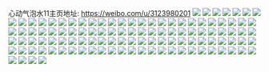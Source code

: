 心动气泡水11主页地址: https://weibo.com/u/3123980201 
![](https://wx4.sinaimg.cn/mw2000/ba3427a9ly1h885mfkz7rj20u01404ai.jpg) 
![](https://wx4.sinaimg.cn/mw2000/ba3427a9ly1h85zi8z2o5j22c0340npi.jpg) 
![](https://wx4.sinaimg.cn/mw2000/ba3427a9ly1h85zibpqzwj22c0340x6r.jpg) 
![](https://wx4.sinaimg.cn/mw2000/ba3427a9ly1h85zi1e386j21xp2kxe84.jpg) 
![](https://wx4.sinaimg.cn/mw2000/ba3427a9ly1h7xqqa4lvqj20u0140145.jpg) 
![](https://wx4.sinaimg.cn/mw2000/ba3427a9ly1h7xj2ap22pj20u0140dov.jpg) 
![](https://wx4.sinaimg.cn/mw2000/ba3427a9ly1h7xj2bclbwj20u0140tpz.jpg) 
![](https://wx4.sinaimg.cn/mw2000/ba3427a9ly1h7xj2c9hloj20u0140ncx.jpg) 
![](https://wx4.sinaimg.cn/mw2000/ba3427a9ly1h7xj2a57ikj20u015dgxw.jpg) 
![](https://wx4.sinaimg.cn/mw2000/ba3427a9ly1h74v2yzr1nj20u0140wn0.jpg) 
![](https://wx4.sinaimg.cn/mw2000/ba3427a9ly1h6gvjfuwelj20u0140ac9.jpg) 
![](https://wx4.sinaimg.cn/mw2000/ba3427a9ly1h69t8648wjj20u0140dhs.jpg) 
![](https://wx4.sinaimg.cn/mw2000/ba3427a9ly1h69t85kcrmj20u0140459.jpg) 
![](https://wx4.sinaimg.cn/mw2000/ba3427a9ly1h5yz9inbzvj20u0140juz.jpg) 
![](https://wx4.sinaimg.cn/mw2000/ba3427a9ly1h5yz9jvjgyj20u00x4tfx.jpg) 
![](https://wx4.sinaimg.cn/mw2000/ba3427a9ly1h5yz9kvdtsj20u00wrtax.jpg) 
![](https://wx4.sinaimg.cn/mw2000/ba3427a9ly1h5yxwi0i7ej20u0140gqo.jpg) 
![](https://wx4.sinaimg.cn/mw2000/ba3427a9ly1h5yxwgs2yqj20u012jq82.jpg) 
![](https://wx4.sinaimg.cn/mw2000/ba3427a9ly1h5yxwinj5bj20u0140k1s.jpg) 
![](https://wx4.sinaimg.cn/mw2000/ba3427a9ly1h4gy7cupcqj20u014pqjs.jpg) 
![](https://wx4.sinaimg.cn/mw2000/ba3427a9ly1h4gy7c0tthj20u014indt.jpg) 
![](https://wx4.sinaimg.cn/mw2000/ba3427a9ly1h3v4ryca60j20u0140aox.jpg) 
![](https://wx4.sinaimg.cn/mw2000/ba3427a9ly1h3v4rytc50j20u0140k2h.jpg) 
![](https://wx4.sinaimg.cn/mw2000/ba3427a9ly1h3rfhbkgmqj20u00u0dl0.jpg) 
![](https://wx4.sinaimg.cn/mw2000/ba3427a9ly1h3rfhchjcbj20u0142wor.jpg) 
![](https://wx4.sinaimg.cn/mw2000/ba3427a9gy1h3ijlnjarfj20u0140afo.jpg) 
![](https://wx4.sinaimg.cn/mw2000/ba3427a9ly1h3eoppdukpj20u0140q8v.jpg) 
![](https://wx4.sinaimg.cn/mw2000/ba3427a9ly1h3dvgibep3j21400u0qcs.jpg) 
![](https://wx4.sinaimg.cn/mw2000/ba3427a9ly1h3bbwyc0tjj20u0140ti7.jpg) 
![](https://wx4.sinaimg.cn/mw2000/ba3427a9ly1h37w79jeusj226t2y34qr.jpg) 
![](https://wx4.sinaimg.cn/mw2000/ba3427a9ly1h37w7az4y3j22c03407wj.jpg) 
![](https://wx4.sinaimg.cn/mw2000/ba3427a9ly1h37w7cafclj22ak3571kz.jpg) 
![](https://wx4.sinaimg.cn/mw2000/ba3427a9ly1h2ynwk5f9rj20u01407ce.jpg) 
![](https://wx4.sinaimg.cn/mw2000/ba3427a9ly1h2ynwlozbij20u0141tfd.jpg) 
![](https://wx4.sinaimg.cn/mw2000/ba3427a9ly1h2ynvg78b9j20u0140nbp.jpg) 
![](https://wx4.sinaimg.cn/mw2000/ba3427a9ly1h2ynvglrt7j20u0140tjd.jpg) 
![](https://wx4.sinaimg.cn/mw2000/ba3427a9ly1h2ynvh2q12j20u0153tlk.jpg) 
![](https://wx4.sinaimg.cn/mw2000/ba3427a9ly1h2ynuz601jj20u01510zg.jpg) 
![](https://wx4.sinaimg.cn/mw2000/ba3427a9ly1h2ynuzh5xfj20u01537ar.jpg) 
![](https://wx4.sinaimg.cn/mw2000/ba3427a9ly1h2ynu31mpcj20u0140do1.jpg) 
![](https://wx4.sinaimg.cn/mw2000/ba3427a9ly1h2ynu3tpa1j20u014c7ge.jpg) 
![](https://wx4.sinaimg.cn/mw2000/ba3427a9ly1h2ynu4882sj20u0140dsh.jpg) 
![](https://wx4.sinaimg.cn/mw2000/ba3427a9ly1h2ynu4j40cj20u0140k3p.jpg) 
![](https://wx4.sinaimg.cn/mw2000/ba3427a9ly1h1cuntstu2j20u0141k0z.jpg) 
![](https://wx4.sinaimg.cn/mw2000/ba3427a9ly1h1cunswnlxj20u013yk0c.jpg) 
![](https://wx4.sinaimg.cn/mw2000/ba3427a9ly1gzvi3ymmiwj22c02qahdu.jpg) 
![](https://wx4.sinaimg.cn/mw2000/ba3427a9gy1gzjx69pkzrj20u01407gv.jpg) 
![](https://wx4.sinaimg.cn/mw2000/ba3427a9gy1gzgxbq21juj22c0340kjn.jpg) 
![](https://wx4.sinaimg.cn/mw2000/ba3427a9ly1gzb2f9sr5rj20u015pwmj.jpg) 
![](https://wx4.sinaimg.cn/mw2000/ba3427a9ly1gzb2fa3k7sj20u014010i.jpg) 
![](https://wx4.sinaimg.cn/mw2000/ba3427a9ly1gzaznqeg6lj20u010on3j.jpg) 
![](https://wx4.sinaimg.cn/mw2000/ba3427a9ly1gz43d24nx9j20u0141dnc.jpg) 
![](https://wx4.sinaimg.cn/mw2000/ba3427a9ly1gz40gkwq00j20u01hc4e8.jpg) 
![](https://wx4.sinaimg.cn/mw2000/ba3427a9ly1gy7lx8pnhvj20u0140n6m.jpg) 
![](https://wx4.sinaimg.cn/mw2000/ba3427a9ly1gxccfuenslj20u0140qi7.jpg) 
![](https://wx4.sinaimg.cn/mw2000/ba3427a9ly1gxccfw3r8pj20u0140k2b.jpg) 
![](https://wx4.sinaimg.cn/mw2000/ba3427a9ly1gx36n94fxaj20u014010x.jpg) 
![](https://wx4.sinaimg.cn/mw2000/ba3427a9ly1gx36n8qc7gj20u0140wo2.jpg) 
![](https://wx4.sinaimg.cn/mw2000/003ppTXrly1gv2611he8xj60u01404cy02.jpg) 
![](https://wx4.sinaimg.cn/mw2000/003ppTXrly1gv260zzya2j60u0140nc802.jpg) 
![](https://wx4.sinaimg.cn/mw2000/003ppTXrly1gv26134pc5j60u01401b102.jpg) 
![](https://wx4.sinaimg.cn/mw2000/003ppTXrly1gv2614fmrdj60u0140anz02.jpg) 
![](https://wx4.sinaimg.cn/mw2000/003ppTXrly1gutwrzyk3uj60u0140dr002.jpg) 
![](https://wx4.sinaimg.cn/mw2000/003ppTXrly1gutwrjqshaj60u0140wot02.jpg) 
![](https://wx4.sinaimg.cn/mw2000/003ppTXrly1gutwrko0poj60u0140k5s02.jpg) 
![](https://wx4.sinaimg.cn/mw2000/003ppTXrly1guge0ayeigj60u0140teu02.jpg) 
![](https://wx4.sinaimg.cn/mw2000/003ppTXrly1gu8jmr8n5qj60u013yakv02.jpg) 
![](https://wx4.sinaimg.cn/mw2000/003ppTXrly1gu4j9t6hduj60u0140k2g02.jpg) 
![](https://wx4.sinaimg.cn/mw2000/003ppTXrly1gu4j9volcxj60u01407e702.jpg) 
![](https://wx4.sinaimg.cn/mw2000/003ppTXrly1gu4j9wbeflj60u0140wqi02.jpg) 
![](https://wx4.sinaimg.cn/mw2000/003ppTXrly1gu4j9x0rx0j60u0140thh02.jpg) 
![](https://wx4.sinaimg.cn/mw2000/003ppTXrly1gu4j9xjohqj60u014046v02.jpg) 
![](https://wx4.sinaimg.cn/mw2000/003ppTXrly1gu4j9xzwnxj60u0140tg702.jpg) 
![](https://wx4.sinaimg.cn/mw2000/003ppTXrly1gu1107izftj60u014015f02.jpg) 
![](https://wx4.sinaimg.cn/mw2000/003ppTXrly1gu11099djxj60u0140gza02.jpg) 
![](https://wx4.sinaimg.cn/mw2000/003ppTXrly1gu1109y441j60u014014w02.jpg) 
![](https://wx4.sinaimg.cn/mw2000/003ppTXrly1gu110apngyj60u0140gzd02.jpg) 
![](https://wx4.sinaimg.cn/mw2000/003ppTXrly1gu07wm91ltj60u0140dqh02.jpg) 
![](https://wx4.sinaimg.cn/mw2000/003ppTXrly1gu07wlp1w0j60u014012o02.jpg) 
![](https://wx4.sinaimg.cn/mw2000/003ppTXrly1gu07wn77lqj60u0140tif02.jpg) 
![](https://wx4.sinaimg.cn/mw2000/003ppTXrly1gu07wo322tj60u014049102.jpg) 
![](https://wx4.sinaimg.cn/mw2000/003ppTXrly1gtnmcl1xs3j60u0140dr202.jpg) 
![](https://wx4.sinaimg.cn/mw2000/003ppTXrly1gtnmclmwo2j60u0140k1s02.jpg) 
![](https://wx4.sinaimg.cn/mw2000/003ppTXrly1gtnmd2d5djj60u013p7c202.jpg) 
![](https://wx4.sinaimg.cn/mw2000/003ppTXrly1gtfg2gkamuj60u0140n4f02.jpg) 
![](https://wx4.sinaimg.cn/mw2000/003ppTXrly1gtfg2gyrs8j60u014047d02.jpg) 
![](https://wx4.sinaimg.cn/mw2000/003ppTXrly1gtfg2hp9yaj60u0140wly02.jpg) 
![](https://wx4.sinaimg.cn/mw2000/003ppTXrly1gtfg2i2jrkj60u0140ahc02.jpg) 
![](https://wx4.sinaimg.cn/mw2000/003ppTXrly1gtfe4caq7gj60u0140wn502.jpg) 
![](https://wx4.sinaimg.cn/mw2000/003ppTXrly1gtfe4cn7j8j60u014048702.jpg) 
![](https://wx4.sinaimg.cn/mw2000/ba3427a9ly1gt2cfgdsmuj219o1ownl0.jpg) 
![](https://wx4.sinaimg.cn/mw2000/ba3427a9ly1gt2cfgszw2j214p1i9tpq.jpg) 
![](https://wx4.sinaimg.cn/mw2000/ba3427a9ly1gsrza7x0shj20u0140tfy.jpg) 
![](https://wx4.sinaimg.cn/mw2000/ba3427a9ly1gsrza7ch9mj20u0140aig.jpg) 
![](https://wx4.sinaimg.cn/mw2000/ba3427a9ly1gsrza8kofnj20u0140qa0.jpg) 
![](https://wx4.sinaimg.cn/mw2000/ba3427a9ly1gsrza9ssvwj20u0140jxv.jpg) 
![](https://wx4.sinaimg.cn/mw2000/ba3427a9ly1gsrzabghbzj20u0140dng.jpg) 
![](https://wx4.sinaimg.cn/mw2000/ba3427a9ly1gsrzac7639j20u014046a.jpg) 
![](https://wx4.sinaimg.cn/mw2000/ba3427a9ly1gsoadld5pmj20u0148qb1.jpg) 
![](https://wx4.sinaimg.cn/mw2000/ba3427a9ly1gsgqyvlwlxj20u0140gwc.jpg) 
![](https://wx4.sinaimg.cn/mw2000/ba3427a9ly1gs9tpyhyf5j20u0140dpu.jpg) 
![](https://wx4.sinaimg.cn/mw2000/ba3427a9ly1gs6hhjl16hj20u01404ag.jpg) 
![](https://wx4.sinaimg.cn/mw2000/ba3427a9ly1groy097mxfj20u00u0q9s.jpg) 
![](https://wx4.sinaimg.cn/mw2000/ba3427a9ly1gr7hnitqpnj20u0140qdd.jpg) 
![](https://wx4.sinaimg.cn/mw2000/ba3427a9ly1gr7hnln30oj20u0140dsr.jpg) 
![](https://wx4.sinaimg.cn/mw2000/ba3427a9ly1gr7hnnmwgdj20u0140gvs.jpg) 
![](https://wx4.sinaimg.cn/mw2000/ba3427a9ly1gqzl6mmrbgj20u014013y.jpg) 
![](https://wx4.sinaimg.cn/mw2000/ba3427a9ly1gqzl6na14vj20u0140k1j.jpg) 
![](https://wx4.sinaimg.cn/mw2000/ba3427a9ly1gqzl6o55svj20u0140n76.jpg) 
![](https://wx4.sinaimg.cn/mw2000/ba3427a9ly1gqob1at11nj20u0141dnp.jpg) 
![](https://wx4.sinaimg.cn/mw2000/ba3427a9ly1gqjhwsd7g4j20u0140qgw.jpg) 
